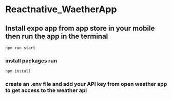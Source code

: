 # Reactnative_WaetherApp

## Install expo app from app store in your mobile then run the app in the terminal 
`npm run start`

### install packages run

` npm install `

### create an .env file and add  your API key from open weather app to get access to the weather api
